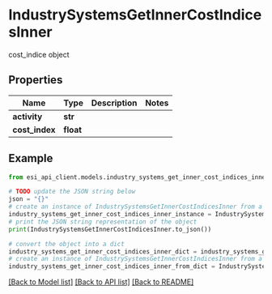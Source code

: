 # IndustrySystemsGetInnerCostIndicesInner

cost_indice object

## Properties

Name | Type | Description | Notes
------------ | ------------- | ------------- | -------------
**activity** | **str** |  | 
**cost_index** | **float** |  | 

## Example

```python
from esi_api_client.models.industry_systems_get_inner_cost_indices_inner import IndustrySystemsGetInnerCostIndicesInner

# TODO update the JSON string below
json = "{}"
# create an instance of IndustrySystemsGetInnerCostIndicesInner from a JSON string
industry_systems_get_inner_cost_indices_inner_instance = IndustrySystemsGetInnerCostIndicesInner.from_json(json)
# print the JSON string representation of the object
print(IndustrySystemsGetInnerCostIndicesInner.to_json())

# convert the object into a dict
industry_systems_get_inner_cost_indices_inner_dict = industry_systems_get_inner_cost_indices_inner_instance.to_dict()
# create an instance of IndustrySystemsGetInnerCostIndicesInner from a dict
industry_systems_get_inner_cost_indices_inner_from_dict = IndustrySystemsGetInnerCostIndicesInner.from_dict(industry_systems_get_inner_cost_indices_inner_dict)
```
[[Back to Model list]](../README.md#documentation-for-models) [[Back to API list]](../README.md#documentation-for-api-endpoints) [[Back to README]](../README.md)


